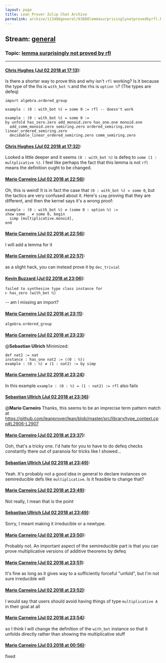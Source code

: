 ```yaml
---
layout: page
title: Lean Prover Zulip Chat Archive 
permalink: archive/113488general/63880lemmasurprisinglynotprovedbyrfl.html
---
```


## Stream: [general](index.html)
### Topic: [lemma surprisingly not proved by rfl](63880lemmasurprisinglynotprovedbyrfl.html)

---

#### [Chris Hughes (Jul 02 2018 at 17:13)](https://leanprover.zulipchat.com/#narrow/stream/113488-general/topic/lemma%20surprisingly%20not%20proved%20by%20rfl/near/128969240):
Is there a shorter way to prove this and why isn't `rfl` working? Is it because the type of the lhs is `with_bot ℕ` and the rhs is `option ℕ`? (The types are defeq)

```lean
import algebra.ordered_group

example : (0 : with_bot ℕ) = some 0 := rfl -- doesn't work

example : (0 : with_bot ℕ) = some 0 :=
by unfold has_zero.zero add_monoid.zero has_one.one monoid.one 
  add_comm_monoid.zero semiring.zero ordered_semiring.zero linear_ordered_semiring.zero
  decidable_linear_ordered_semiring.zero comm_semiring.zero
```

#### [Chris Hughes (Jul 02 2018 at 17:32)](https://leanprover.zulipchat.com/#narrow/stream/113488-general/topic/lemma%20surprisingly%20not%20proved%20by%20rfl/near/128970431):
Looked a little deeper and it seems `(0 : with_bot ℕ)` is defeq to `some (1 : multplicative ℕ)`. I feel like perhaps the fact that this lemma is not `rfl` means the definition ought to be changed.

#### [Mario Carneiro (Jul 02 2018 at 22:56)](https://leanprover.zulipchat.com/#narrow/stream/113488-general/topic/lemma%20surprisingly%20not%20proved%20by%20rfl/near/128986937):
Oh, this is weird! It is in fact the case that `(0 : with_bot ℕ) = some 0`, but the tactics are very confused about it. Here's `simp` proving that they are different, and then the kernel says it's a wrong proof:
```
example : (0 : with_bot ℕ) ≠ (some 0 : option ℕ) :=
show some _ ≠ some 0, begin
  simp [multiplicative.monoid],
end
```

#### [Mario Carneiro (Jul 02 2018 at 22:56)](https://leanprover.zulipchat.com/#narrow/stream/113488-general/topic/lemma%20surprisingly%20not%20proved%20by%20rfl/near/128986953):
I will add a lemma for it

#### [Mario Carneiro (Jul 02 2018 at 22:57)](https://leanprover.zulipchat.com/#narrow/stream/113488-general/topic/lemma%20surprisingly%20not%20proved%20by%20rfl/near/128986995):
as a slight hack, you can instead prove it by `dec_trivial`

#### [Kevin Buzzard (Jul 02 2018 at 23:06)](https://leanprover.zulipchat.com/#narrow/stream/113488-general/topic/lemma%20surprisingly%20not%20proved%20by%20rfl/near/128987480):
```
failed to synthesize type class instance for
⊢ has_zero (with_bot ℕ)
```

-- am I missing an import?

#### [Mario Carneiro (Jul 02 2018 at 23:11)](https://leanprover.zulipchat.com/#narrow/stream/113488-general/topic/lemma%20surprisingly%20not%20proved%20by%20rfl/near/128987708):
`algebra.ordered_group`

#### [Mario Carneiro (Jul 02 2018 at 23:23)](https://leanprover.zulipchat.com/#narrow/stream/113488-general/topic/lemma%20surprisingly%20not%20proved%20by%20rfl/near/128988232):
@**Sebastian Ullrich** Minimized:
```
def nat2 := nat
instance : has_one nat2 := ⟨(0 : ℕ)⟩
example : (0 : ℕ) ≠ (1 : nat2) := by simp
```

#### [Mario Carneiro (Jul 02 2018 at 23:24)](https://leanprover.zulipchat.com/#narrow/stream/113488-general/topic/lemma%20surprisingly%20not%20proved%20by%20rfl/near/128988318):
In this example `example : (0 : ℕ) = (1 : nat2) := rfl` also fails

#### [Sebastian Ullrich (Jul 02 2018 at 23:36)](https://leanprover.zulipchat.com/#narrow/stream/113488-general/topic/lemma%20surprisingly%20not%20proved%20by%20rfl/near/128988873):
@**Mario Carneiro** Thanks, this seems to be an imprecise term pattern match at https://github.com/leanprover/lean/blob/master/src/library/type_context.cpp#L2906-L2907

#### [Mario Carneiro (Jul 02 2018 at 23:37)](https://leanprover.zulipchat.com/#narrow/stream/113488-general/topic/lemma%20surprisingly%20not%20proved%20by%20rfl/near/128988933):
Ooh, that's a tricky one. I'd hate for you to have to do defeq checks constantly there out of paranoia for tricks like I showed...

#### [Sebastian Ullrich (Jul 02 2018 at 23:49)](https://leanprover.zulipchat.com/#narrow/stream/113488-general/topic/lemma%20surprisingly%20not%20proved%20by%20rfl/near/128989538):
Yeah. It's probably not a good idea in general to declare instances on semireducible defs like `multiplicative`. Is it feasible to change that?

#### [Mario Carneiro (Jul 02 2018 at 23:49)](https://leanprover.zulipchat.com/#narrow/stream/113488-general/topic/lemma%20surprisingly%20not%20proved%20by%20rfl/near/128989548):
Not really, I mean that is the point

#### [Sebastian Ullrich (Jul 02 2018 at 23:49)](https://leanprover.zulipchat.com/#narrow/stream/113488-general/topic/lemma%20surprisingly%20not%20proved%20by%20rfl/near/128989559):
Sorry, I meant making it irreducible or a newtype.

#### [Mario Carneiro (Jul 02 2018 at 23:50)](https://leanprover.zulipchat.com/#narrow/stream/113488-general/topic/lemma%20surprisingly%20not%20proved%20by%20rfl/near/128989625):
Probably not. An important aspect of the semireducible part is that you can prove multiplicative versions of additive theorems by defeq

#### [Mario Carneiro (Jul 02 2018 at 23:51)](https://leanprover.zulipchat.com/#narrow/stream/113488-general/topic/lemma%20surprisingly%20not%20proved%20by%20rfl/near/128989657):
It's fine as long as it gives way to a sufficiently forceful "unfold", but I'm not sure irreducible will

#### [Mario Carneiro (Jul 02 2018 at 23:52)](https://leanprover.zulipchat.com/#narrow/stream/113488-general/topic/lemma%20surprisingly%20not%20proved%20by%20rfl/near/128989728):
I would say that users should avoid having things of type `multiplicative A` in their goal at all

#### [Mario Carneiro (Jul 02 2018 at 23:54)](https://leanprover.zulipchat.com/#narrow/stream/113488-general/topic/lemma%20surprisingly%20not%20proved%20by%20rfl/near/128989802):
so I think I will change the definition of the `with_bot` instance so that it unfolds directly rather than showing the multiplicative stuff

#### [Mario Carneiro (Jul 03 2018 at 00:56)](https://leanprover.zulipchat.com/#narrow/stream/113488-general/topic/lemma%20surprisingly%20not%20proved%20by%20rfl/near/128992229):
fixed

